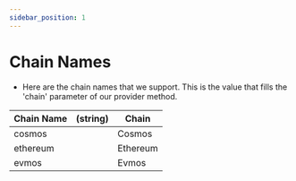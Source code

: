 ```yaml
---
sidebar_position: 1
---
```


# Chain Names
* Here are the chain names that we support. This is the value that fills the 'chain' parameter of our provider method.

| Chain Name | (string) | Chain    |
|------------|----------|----------|
| cosmos     |          | Cosmos   |
| ethereum   |          | Ethereum |
| evmos      |          | Evmos    |